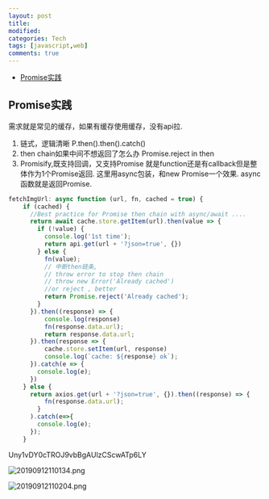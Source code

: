 ```yaml
---
layout: post
title:
modified:
categories: Tech
tags: [javascript,web]
comments: true
---
```

<!-- TOC -->

- [Promise实践](#Promise实践)

<!-- /TOC -->

## Promise实践

需求就是常见的缓存，如果有缓存使用缓存，没有api拉.

1. 链式，逻辑清晰
P.then().then().catch()
2. then chain如果中间不想返回了怎么办
Promise.reject in then
3. Promisify,既支持回调，又支持Promise
就是function还是有callback但是整体作为1个Promise返回.
这里用async包装，和new Promise一个效果.
async函数就是返回Promise.

```js
fetchImgUrl: async function (url, fn, cached = true) {
    if (cached) {
      //Best practice for Promise then chain with async/await ....
      return await cache.store.getItem(url).then(value => {
        if (!value) {
          console.log('1st time');
          return api.get(url + '?json=true', {})
        } else {
          fn(value);
          // 中断then链条,
          // throw error to stop then chain
          // throw new Error('Already cached')
          //or reject , better
          return Promise.reject('Already cached');
        }
      }).then((response) => {
          console.log(response)
          fn(response.data.url);
          return response.data.url;
      }).then(response => {
          cache.store.setItem(url, response)
          console.log(`cache: ${response} ok`);
      }).catch(e => {
        console.log(e);
      })
    } else {
      return axios.get(url + '?json=true', {}).then((response) => {
          fn(response.data.url);
        }
      ).catch(e=>{
        console.log(e);
      });
    }
```

Uny1vDY0cTROJ9vbBgAUlzCScwATp6LY

![20190912110134.png](https://images-1257933000.cos.ap-chengdu.myqcloud.com/undefined20190912110134.png)

![20190912110204.png](https://images-1257933000.cos.ap-chengdu.myqcloud.com/undefined20190912110204.png)
